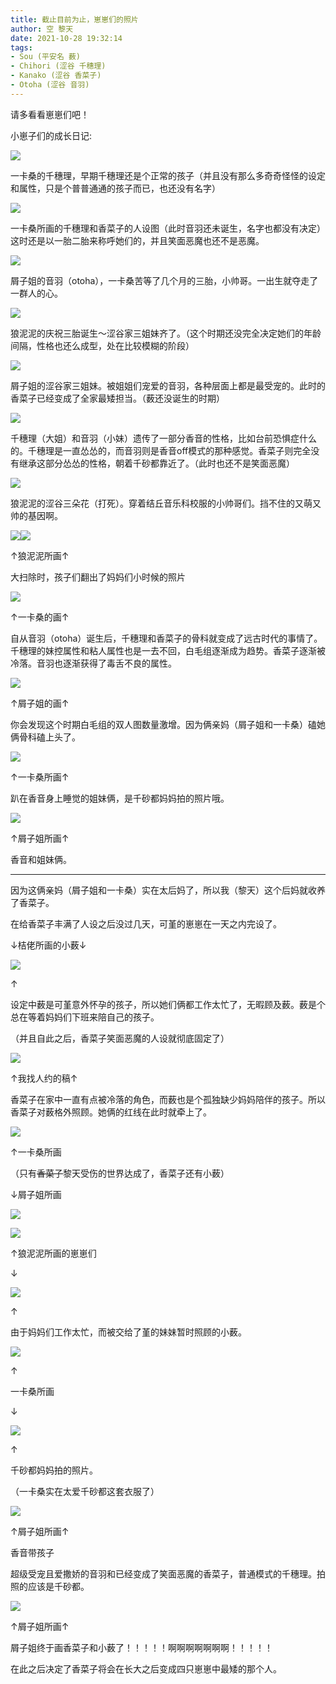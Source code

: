 ```yaml
---
title: 截止目前为止，崽崽们的照片
author: 空 黎天
date: 2021-10-28 19:32:14
tags:
- Sou (平安名 薮)
- Chihori (涩谷 千穗理)
- Kanako (涩谷 香菜子)
- Otoha (涩谷 音羽)
---
```


请多看看崽崽们吧！

<!-- more -->

小崽子们的成长日记:

![](https://imglf5.lf127.net/img/0fd741aa8f377d01/RDJzS3ZVSzYwTXJJL2NjVjBsbm5mMGdEMkVoczNDeXl5SkxqcWZTTHpNVT0.jpg)

一卡桑的千穗理，早期千穗理还是个正常的孩子（并且没有那么多奇奇怪怪的设定和属性，只是个普普通通的孩子而已，也还没有名字）

![](https://imglf4.lf127.net/img/9621cbfe561da53b/RDJzS3ZVSzYwTXJJL2NjVjBsbm5mNnJTVmZNOFh0Ui93c0Nra3BsSy9iVT0.jpg)

一卡桑所画的千穗理和香菜子的人设图（此时音羽还未诞生，名字也都没有决定）这时还是以一胎二胎来称呼她们的，并且笑面恶魔也还不是恶魔。

![](https://imglf4.lf127.net/img/c1525aeac4e9fb6e/RDJzS3ZVSzYwTXJJL2NjVjBsbm5meTBWY3o4TnU4QUliRkFkZ3dIdTdtdz0.jpg)

屑子姐的音羽（otoha），一卡桑苦等了几个月的三胎，小帅哥。一出生就夺走了一群人的心。

![](https://imglf4.lf127.net/img/2c9b2c922468f64b/RDJzS3ZVSzYwTXJJL2NjVjBsbm5mMFREd25ReWRVelVIOS95dnF6NkwyYz0.jpg)

狼泥泥的庆祝三胎诞生～涩谷家三姐妹齐了。（这个时期还没完全决定她们的年龄间隔，性格也还么成型，处在比较模糊的阶段）

![](https://imglf5.lf127.net/img/f70e38dea8faffcf/RDJzS3ZVSzYwTXJJL2NjVjBsbm5mNERqVjRVNHhWczFhMWMzMWR6SmNSTT0.jpg)

屑子姐的涩谷家三姐妹。被姐姐们宠爱的音羽，各种层面上都是最受宠的。此时的香菜子已经变成了全家最矮担当。（薮还没诞生的时期）

![](https://imglf4.lf127.net/img/55c8c4c499be2d80/RDJzS3ZVSzYwTXJJL2NjVjBsbm5mMVVtT29OQXd6ZFN4TmVmQ081RThQMD0.jpg)

千穗理（大姐）和音羽（小妹）遗传了一部分香音的性格，比如台前恐惧症什么的。千穗理是一直怂怂的，而音羽则是香音off模式的那种感觉。香菜子则完全没有继承这部分怂怂的性格，朝着千砂都靠近了。（此时也还不是笑面恶魔）

![](https://imglf3.lf127.net/img/e5952185e190498f/RDJzS3ZVSzYwTXJJL2NjVjBsbm5mMGJ1U0Y0NDJCZVdQQ0JIQVZtNFZmWT0.jpg)

狼泥泥的涩谷三朵花（打死）。穿着结丘音乐科校服的小帅哥们。挡不住的又萌又帅的基因啊。

![](https://imglf3.lf127.net/img/29493a26fb988b6c/RDJzS3ZVSzYwTXJJL2NjVjBsbm5meitybWZWby9Pa2VXYUdpVVNsT3cvaz0.jpg)![](https://imglf6.lf127.net/img/4be6fddaaca455f5/RDJzS3ZVSzYwTXJJL2NjVjBsbm5mM2EvWWJWQ2sxTzU1N2t0cEdiZytFRT0.jpg)

↑狼泥泥所画↑

大扫除时，孩子们翻出了妈妈们小时候的照片

![](https://imglf5.lf127.net/img/0557fb0160cb7e6a/RDJzS3ZVSzYwTXJJL2NjVjBsbm5melJkeU9CRFRFQnhLd2R6aUhzblk4Zz0.jpg)

↑一卡桑的画↑

自从音羽（otoha）诞生后，千穗理和香菜子的骨科就变成了远古时代的事情了。千穗理的妹控属性和粘人属性也是一去不回，白毛组逐渐成为趋势。香菜子逐渐被冷落。音羽也逐渐获得了毒舌不良的属性。

![](https://imglf6.lf127.net/img/a16c0c85deb55306/RDJzS3ZVSzYwTXJJL2NjVjBsbm5mL0N5TXM0TWJsekowMFVKa1dnaWhObz0.jpg)

↑屑子姐的画↑

你会发现这个时期白毛组的双人图数量激增。因为俩亲妈（屑子姐和一卡桑）磕她俩骨科磕上头了。

![](https://imglf3.lf127.net/img/b9e8301f34f8181f/RDJzS3ZVSzYwTXJJL2NjVjBsbm5mN3Q3TFlDbStyaFF3UXUvOHN1Q2grVT0.jpg)

↑一卡桑所画↑

趴在香音身上睡觉的姐妹俩，是千砂都妈妈拍的照片哦。

![](https://imglf6.lf127.net/img/142ed24d37bb7898/RDJzS3ZVSzYwTXJJL2NjVjBsbm5meUlIMFJrRFhDYkFva3luNE9XeENvaz0.jpg)

↑屑子姐所画↑

香音和姐妹俩。

***

因为这俩亲妈（屑子姐和一卡桑）实在太后妈了，所以我（黎天）这个后妈就收养了香菜子。

在给香菜子丰满了人设之后没过几天，可堇的崽崽在一天之内完设了。

↓桔佬所画的小薮↓

![](https://imglf4.lf127.net/img/8e7c46f10a2dbb47/RDJzS3ZVSzYwTXJJL2NjVjBsbm5md3krOG5LRlJKRzJyUUJ2MC9ZblNRWT0.jpg)

↑

设定中薮是可堇意外怀孕的孩子，所以她们俩都工作太忙了，无暇顾及薮。薮是个总在等着妈妈们下班来陪自己的孩子。

（并且自此之后，香菜子笑面恶魔的人设就彻底固定了）

![](https://imglf6.lf127.net/img/de26a080d5c0de1c/RDJzS3ZVSzYwTXJJL2NjVjBsbm5mMXB0RTRBWi9TMHo0WGliTEw2TEhGaz0.jpg)

↑我找人约的稿↑

香菜子在家中一直有点被冷落的角色，而薮也是个孤独缺少妈妈陪伴的孩子。所以香菜子对薮格外照顾。她俩的红线在此时就牵上了。

![](https://imglf6.lf127.net/img/cd1bed252ea22f5e/RDJzS3ZVSzYwTXJJL2NjVjBsbm5mNUFKQXlHdUxNWFFjdkZJaG05NlBoST0.jpg)

↑一卡桑所画

（只有~~香菜子~~黎天受伤的世界达成了<span class="hidiv">，香菜子还有小薮</span>）

↓屑子姐所画

![](https://imglf4.lf127.net/img/7ee5be4bf1db0953/RDJzS3ZVSzYwTXJJL2NjVjBsbm5meXBKYjd3RW12RmU5U2tkSC9NRGRaaz0.jpg)

![](https://imglf5.lf127.net/img/481ccdbc7d1ef529/RDJzS3ZVSzYwTXJJL2NjVjBsbm5md09lTzA5ZFhBbUlrWlhLL3JqVGZoaz0.jpg)

↑狼泥泥所画的崽崽们

↓

![](https://imglf6.lf127.net/img/c6b80fce6e706604/RDJzS3ZVSzYwTXJJL2NjVjBsbm5mL2Y1OFJkWkswNG0vMlZYTzI2bytnTT0.jpg)

↑

由于妈妈们工作太忙，而被交给了堇的妹妹暂时照顾的小薮。

![](https://imglf3.lf127.net/img/21d6c3d29d6afb92/RDJzS3ZVSzYwTXJJL2NjVjBsbm5mL0JYdHZNMmVnRytQcjJ0ZkVPUXRORT0.jpg)

↑

一卡桑所画

↓

![](https://imglf5.lf127.net/img/a05ca4f0235b9649/RDJzS3ZVSzYwTXJJL2NjVjBsbm5md0I5RkxqR1Yvck9XMm5FZENQd0VhRT0.jpg)

↑

千砂都妈妈拍的照片。

（一卡桑实在太爱千砂都这套衣服了）

![](https://imglf5.lf127.net/img/fc78d44afd957276/RDJzS3ZVSzYwTXJJL2NjVjBsbm5mL1NCMDk4bFg2S0ZPV0NXY0lwWW1iVT0.jpg)

↑屑子姐所画↑

香音带孩子

超级受宠且爱撒娇的音羽和已经变成了笑面恶魔的香菜子，普通模式的千穗理。拍照的应该是千砂都。

![](https://imglf6.lf127.net/img/326ce060ca6117d1/RDJzS3ZVSzYwTXJJL2NjVjBsbm5meXpWTnZpM2FLTGxzS2Z3bHh2TGJhbz0.jpg)

↑屑子姐所画↑

屑子姐终于画香菜子和小薮了！！！！！啊啊啊啊啊啊啊！！！！！

在此之后决定了香菜子将会在长大之后变成四只崽崽中最矮的那个人。
